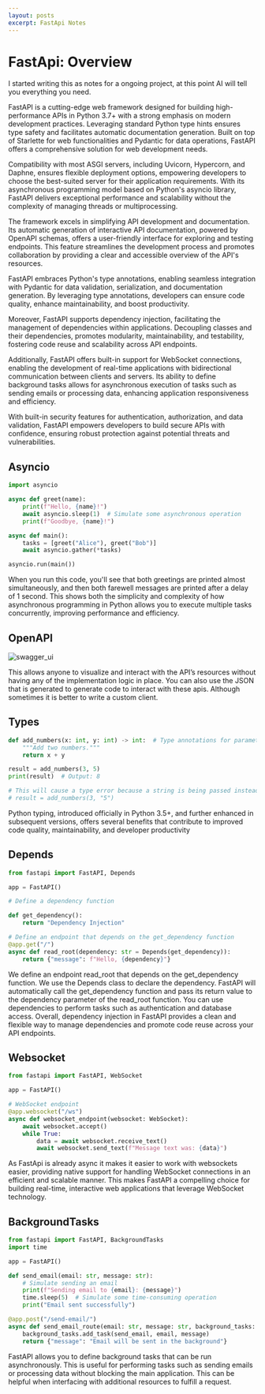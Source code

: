 ```yaml
---
layout: posts
excerpt: FastApi Notes
---
```


# FastApi: Overview

I started writing this as notes for a ongoing project, at this point AI will tell you everything you need.

FastAPI is a cutting-edge web framework designed for building high-performance APIs in Python 3.7+ with a strong emphasis on modern development practices. Leveraging standard Python type hints ensures type safety and facilitates automatic documentation generation. Built on top of Starlette for web functionalities and Pydantic for data operations, FastAPI offers a comprehensive solution for web development needs.

Compatibility with most ASGI servers, including Uvicorn, Hypercorn, and Daphne, ensures flexible deployment options, empowering developers to choose the best-suited server for their application requirements. With its asynchronous programming model based on Python's asyncio library, FastAPI delivers exceptional performance and scalability without the complexity of managing threads or multiprocessing.

The framework excels in simplifying API development and documentation. Its automatic generation of interactive API documentation, powered by OpenAPI schemas, offers a user-friendly interface for exploring and testing endpoints. This feature streamlines the development process and promotes collaboration by providing a clear and accessible overview of the API's resources.

FastAPI embraces Python's type annotations, enabling seamless integration with Pydantic for data validation, serialization, and documentation generation. By leveraging type annotations, developers can ensure code quality, enhance maintainability, and boost productivity.

Moreover, FastAPI supports dependency injection, facilitating the management of dependencies within applications. Decoupling classes and their dependencies, promotes modularity, maintainability, and testability, fostering code reuse and scalability across API endpoints.

Additionally, FastAPI offers built-in support for WebSocket connections, enabling the development of real-time applications with bidirectional communication between clients and servers. Its ability to define background tasks allows for asynchronous execution of tasks such as sending emails or processing data, enhancing application responsiveness and efficiency.

With built-in security features for authentication, authorization, and data validation, FastAPI empowers developers to build secure APIs with confidence, ensuring robust protection against potential threats and vulnerabilities.

## Asyncio

```python
import asyncio

async def greet(name):
    print(f"Hello, {name}!")
    await asyncio.sleep(1)  # Simulate some asynchronous operation
    print(f"Goodbye, {name}!")

async def main():
    tasks = [greet("Alice"), greet("Bob")]
    await asyncio.gather(*tasks)

asyncio.run(main())
```

When you run this code, you'll see that both greetings are printed almost simultaneously, and then both farewell messages are printed after a delay of 1 second. This shows both the simplicity and complexity of how asynchronous programming in Python allows you to execute multiple tasks concurrently, improving performance and efficiency.

## OpenAPI

![swagger_ui](https://static1.smartbear.co/swagger/media/images/tools/opensource/swagger_ui.png)

This allows anyone to visualize and interact with the API’s resources without having any of the implementation logic in place. You can also use the JSON that is generated to generate code to interact with these apis. Although sometimes it is better to write a custom client.

## Types

```python
def add_numbers(x: int, y: int) -> int:  # Type annotations for parameters and return type
    """Add two numbers."""
    return x + y

result = add_numbers(3, 5)
print(result)  # Output: 8

# This will cause a type error because a string is being passed instead of an integer
# result = add_numbers(3, "5")
```

Python typing, introduced officially in Python 3.5+, and further enhanced in subsequent versions, offers several benefits that contribute to improved code quality, maintainability, and developer productivity

## Depends

```python
from fastapi import FastAPI, Depends

app = FastAPI()

# Define a dependency function

def get_dependency():
    return "Dependency Injection"

# Define an endpoint that depends on the get_dependency function
@app.get("/")
async def read_root(dependency: str = Depends(get_dependency)):
    return {"message": f"Hello, {dependency}"}
```

We define an endpoint read_root that depends on the get_dependency function. We use the Depends class to declare the dependency. FastAPI will automatically call the get_dependency function and pass its return value to the dependency parameter of the read_root function. You can use dependencies to perform tasks such as authentication and database access. Overall, dependency injection in FastAPI provides a clean and flexible way to manage dependencies and promote code reuse across your API endpoints.

## Websocket

```python
from fastapi import FastAPI, WebSocket

app = FastAPI()

# WebSocket endpoint
@app.websocket("/ws")
async def websocket_endpoint(websocket: WebSocket):
    await websocket.accept()
    while True:
        data = await websocket.receive_text()
        await websocket.send_text(f"Message text was: {data}")
```

As FastApi is already async it makes it easier to work with websockets easier, providing native support for handling WebSocket connections in an efficient and scalable manner. This makes FastAPI a compelling choice for building real-time, interactive web applications that leverage WebSocket technology.

## BackgroundTasks

```python
from fastapi import FastAPI, BackgroundTasks
import time

app = FastAPI()

def send_email(email: str, message: str):
    # Simulate sending an email
    print(f"Sending email to {email}: {message}")
    time.sleep(5)  # Simulate some time-consuming operation
    print("Email sent successfully")

@app.post("/send-email/")
async def send_email_route(email: str, message: str, background_tasks: BackgroundTasks):
    background_tasks.add_task(send_email, email, message)
    return {"message": "Email will be sent in the background"}
```

FastAPI allows you to define background tasks that can be run asynchronously. This is useful for performing tasks such as sending emails or processing data without blocking the main application. This can be helpful when interfacing with additional resources to fulfill a request.
